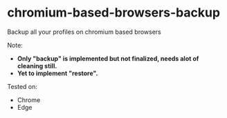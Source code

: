 # chromium-based-browsers-backup
Backup all your profiles on chromium based browsers


Note:  
- **Only "backup" is implemented but not finalized, needs alot of cleaning still.** 
- **Yet to implement "restore".**

Tested on:  
 - Chrome
 - Edge
